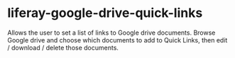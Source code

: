 liferay-google-drive-quick-links
================================

Allows the user to set a list of links to Google drive documents. Browse Google drive and choose which documents to add to Quick Links, then edit / download / delete those documents.
